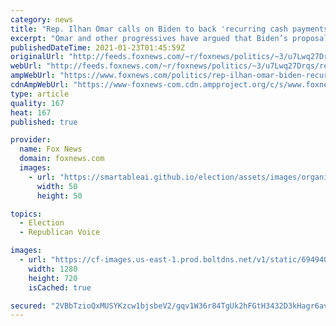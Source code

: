 ```yaml
---
category: news
title: "Rep. Ilhan Omar calls on Biden to back 'recurring cash payments' until economy recovers"
excerpt: "Omar and other progressives have argued that Biden’s proposal does not go far enough to address the current financial crisis."
publishedDateTime: 2021-01-23T01:45:59Z
originalUrl: "http://feeds.foxnews.com/~r/foxnews/politics/~3/u7Lwq27Drqs/rep-ilhan-omar-biden-recurring-cash-payments-until-economy-recovers"
webUrl: "http://feeds.foxnews.com/~r/foxnews/politics/~3/u7Lwq27Drqs/rep-ilhan-omar-biden-recurring-cash-payments-until-economy-recovers"
ampWebUrl: "https://www.foxnews.com/politics/rep-ilhan-omar-biden-recurring-cash-payments-until-economy-recovers.amp"
cdnAmpWebUrl: "https://www-foxnews-com.cdn.ampproject.org/c/s/www.foxnews.com/politics/rep-ilhan-omar-biden-recurring-cash-payments-until-economy-recovers.amp"
type: article
quality: 167
heat: 167
published: true

provider:
  name: Fox News
  domain: foxnews.com
  images:
    - url: "https://smartableai.github.io/election/assets/images/organizations/foxnews.com-50x50.jpg"
      width: 50
      height: 50

topics:
  - Election
  - Republican Voice

images:
  - url: "https://cf-images.us-east-1.prod.boltdns.net/v1/static/694940094001/d3f6e64c-10e7-492f-82b1-c0749ff0a445/85a994fc-3036-4f5f-beee-333aa0a5e75a/1280x720/match/image.jpg"
    width: 1280
    height: 720
    isCached: true

secured: "2VBbTzioQxMUSYKzcw1bjsbeV2/gqv1W36r84TgUk2hFGtH3432D3kHagr6av4LF7SC6eW8Gqy0dys68MMWUoOuZYvndHF9VIFQqoedmAczOhsZvHTpkq2HSMBJ7rL85MSH46kGLS3ANRu8+pNusL+raHsXJzbcXVZb9HvviNmbBpvCHBZkIFU5rMYl41dmwVTG3vhCBX0zoI5m3+WSLGNdv4V/mSdRtJ2X4ghq2qL/C6QffZldurDZOgSnEbaI9hr3i/m/Oemm2RM7gfBukJ/VOCqZuJswd8DsBlD6R9Ya+AfYceb53/U0S/GqV9uzBu/YhHujFZCbELVikpwNdTCLGbrtpL0XynGaT44ZsLAs=;ltMh/5d36gHk6nQO1i7LJQ=="
---
```


